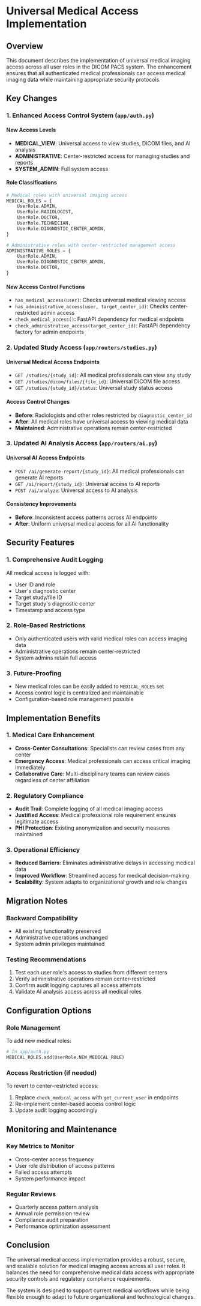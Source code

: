 # Universal Medical Access Implementation

## Overview

This document describes the implementation of universal medical imaging access across all user roles in the DICOM PACS system. The enhancement ensures that all authenticated medical professionals can access medical imaging data while maintaining appropriate security protocols.

## Key Changes

### 1. Enhanced Access Control System (`app/auth.py`)

#### New Access Levels
- **MEDICAL_VIEW**: Universal access to view studies, DICOM files, and AI analysis
- **ADMINISTRATIVE**: Center-restricted access for managing studies and reports
- **SYSTEM_ADMIN**: Full system access

#### Role Classifications
```python
# Medical roles with universal imaging access
MEDICAL_ROLES = {
    UserRole.ADMIN,
    UserRole.RADIOLOGIST,
    UserRole.DOCTOR,
    UserRole.TECHNICIAN,
    UserRole.DIAGNOSTIC_CENTER_ADMIN,
}

# Administrative roles with center-restricted management access
ADMINISTRATIVE_ROLES = {
    UserRole.ADMIN,
    UserRole.DIAGNOSTIC_CENTER_ADMIN,
    UserRole.DOCTOR,
}
```

#### New Access Control Functions
- `has_medical_access(user)`: Checks universal medical viewing access
- `has_administrative_access(user, target_center_id)`: Checks center-restricted admin access
- `check_medical_access()`: FastAPI dependency for medical endpoints
- `check_administrative_access(target_center_id)`: FastAPI dependency factory for admin endpoints

### 2. Updated Study Access (`app/routers/studies.py`)

#### Universal Medical Access Endpoints
- `GET /studies/{study_id}`: All medical professionals can view any study
- `GET /studies/dicom/files/{file_id}`: Universal DICOM file access
- `GET /studies/{study_id}/status`: Universal study status access

#### Access Control Changes
- **Before**: Radiologists and other roles restricted by `diagnostic_center_id`
- **After**: All medical roles have universal access to viewing medical data
- **Maintained**: Administrative operations remain center-restricted

### 3. Updated AI Analysis Access (`app/routers/ai.py`)

#### Universal AI Access Endpoints
- `POST /ai/generate-report/{study_id}`: All medical professionals can generate AI reports
- `GET /ai/report/{study_id}`: Universal access to AI reports
- `POST /ai/analyze`: Universal access to AI analysis

#### Consistency Improvements
- **Before**: Inconsistent access patterns across AI endpoints
- **After**: Uniform universal medical access for all AI functionality

## Security Features

### 1. Comprehensive Audit Logging
All medical access is logged with:
- User ID and role
- User's diagnostic center
- Target study/file ID
- Target study's diagnostic center
- Timestamp and access type

### 2. Role-Based Restrictions
- Only authenticated users with valid medical roles can access imaging data
- Administrative operations remain center-restricted
- System admins retain full access

### 3. Future-Proofing
- New medical roles can be easily added to `MEDICAL_ROLES` set
- Access control logic is centralized and maintainable
- Configuration-based role management possible

## Implementation Benefits

### 1. Medical Care Enhancement
- **Cross-Center Consultations**: Specialists can review cases from any center
- **Emergency Access**: Medical professionals can access critical imaging immediately
- **Collaborative Care**: Multi-disciplinary teams can review cases regardless of center affiliation

### 2. Regulatory Compliance
- **Audit Trail**: Complete logging of all medical imaging access
- **Justified Access**: Medical professional role requirement ensures legitimate access
- **PHI Protection**: Existing anonymization and security measures maintained

### 3. Operational Efficiency
- **Reduced Barriers**: Eliminates administrative delays in accessing medical data
- **Improved Workflow**: Streamlined access for medical decision-making
- **Scalability**: System adapts to organizational growth and role changes

## Migration Notes

### Backward Compatibility
- All existing functionality preserved
- Administrative operations unchanged
- System admin privileges maintained

### Testing Recommendations
1. Test each user role's access to studies from different centers
2. Verify administrative operations remain center-restricted
3. Confirm audit logging captures all access attempts
4. Validate AI analysis access across all medical roles

## Configuration Options

### Role Management
To add new medical roles:
```python
# In app/auth.py
MEDICAL_ROLES.add(UserRole.NEW_MEDICAL_ROLE)
```

### Access Restriction (if needed)
To revert to center-restricted access:
1. Replace `check_medical_access` with `get_current_user` in endpoints
2. Re-implement center-based access control logic
3. Update audit logging accordingly

## Monitoring and Maintenance

### Key Metrics to Monitor
- Cross-center access frequency
- User role distribution of access patterns
- Failed access attempts
- System performance impact

### Regular Reviews
- Quarterly access pattern analysis
- Annual role permission review
- Compliance audit preparation
- Performance optimization assessment

## Conclusion

The universal medical access implementation provides a robust, secure, and scalable solution for medical imaging access across all user roles. It balances the need for comprehensive medical data access with appropriate security controls and regulatory compliance requirements.

The system is designed to support current medical workflows while being flexible enough to adapt to future organizational and technological changes.